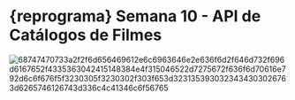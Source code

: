 # {reprograma} Semana 10 - API de Catálogos de Filmes

![68747470733a2f2f6d656469612e6c6963646e2e636f6d2f646d732f696d6167652f4335363042415148384e4f315046522d7275672f636f6d70616e792d6c6f676f5f3230305f3230302f303f653d3231353930323434303026763d6265746126743d336c4c41346c6f56765](https://user-images.githubusercontent.com/42447794/69482861-48f41a00-0dff-11ea-9800-b98b01195e8f.png)
